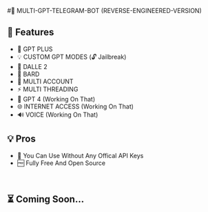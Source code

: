 #📡 MULTI-GPT-TELEGRAM-BOT (REVERSE-ENGINEERED-VERSION)

##  🚀 Features

-  🤖 GPT PLUS
-  💡 CUSTOM GPT MODES (🔓 Jailbreak)
-  🎨 DALLE 2 
-  🌟 BARD
-  🍪 MULTI ACCOUNT
-  ⚡️ MULTI THREADING
-  🤖 GPT 4 (Working On That)
-  🌐 INTERNET ACCESS (Working On That)
-  🔊 VOICE (Working On That)


## 💡 Pros

- 🍕 You Can Use Without Any Offical API Keys
- 🆓 Fully Free And Open Source


<br>
 
## ⏳ Coming Soon...
